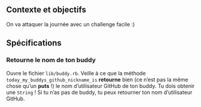 Contexte et objectifs
---------------------

On va attaquer la journée avec un challenge facile :)

Spécifications
--------------

### Retourne le nom de ton buddy

Ouvre le fichier `lib/buddy.rb`. Veille à ce que la méthode `today_my_buddys_github_nickname_is` **retourne** bien (ce n’est pas la même chose qu’un **puts** !) le nom d’utilisateur GitHub de ton buddy. Tu dois obtenir une `String` ! Si tu n’as pas de buddy, tu peux retourner ton nom d’utilisateur GitHub.
